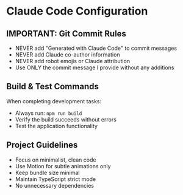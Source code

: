 # Claude Code Configuration

## IMPORTANT: Git Commit Rules

- NEVER add "Generated with Claude Code" to commit messages
- NEVER add Claude co-author information
- NEVER add robot emojis or Claude attribution
- Use ONLY the commit message I provide without any additions

## Build & Test Commands

When completing development tasks:

- Always run: `npm run build`
- Verify the build succeeds without errors
- Test the application functionality

## Project Guidelines

- Focus on minimalist, clean code
- Use Motion for subtle animations only
- Keep bundle size minimal
- Maintain TypeScript strict mode
- No unnecessary dependencies
